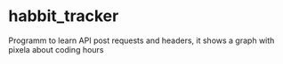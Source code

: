 # habbit_tracker
Programm to learn API post requests and headers, it shows a graph with pixela about coding hours
